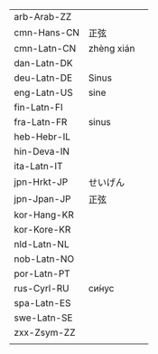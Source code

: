 | | | |
|-|-|-|
| arb-Arab-ZZ |  |  |
| cmn-Hans-CN | 正弦 |  |
| cmn-Latn-CN | zhèng xián |  |
| dan-Latn-DK |  |  |
| deu-Latn-DE | Sinus |  |
| eng-Latn-US | sine |  |
| fin-Latn-FI |  |  |
| fra-Latn-FR | sinus |  |
| heb-Hebr-IL |  |  |
| hin-Deva-IN |  |  |
| ita-Latn-IT |  |  |
| jpn-Hrkt-JP | せいげん |  |
| jpn-Jpan-JP | 正弦 |  |
| kor-Hang-KR |  |  |
| kor-Kore-KR |  |  |
| nld-Latn-NL |  |  |
| nob-Latn-NO |  |  |
| por-Latn-PT |  |  |
| rus-Cyrl-RU | си́нус |  |
| spa-Latn-ES |  |  |
| swe-Latn-SE |  |  |
| zxx-Zsym-ZZ |  |  |
|  |  |  |

